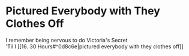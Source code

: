 # Pictured Everybody with They Clothes Off

I remember being nervous to do Victoria's Secret  
'Til I [[16. 30 Hours#^0d8c6e|pictured everybody with they clothes off]]  
